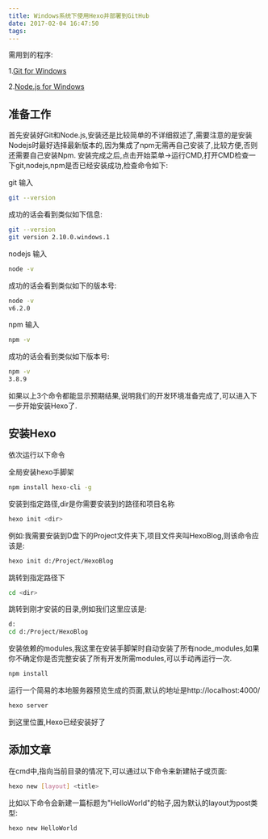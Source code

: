 ```yaml
---
title: Windows系统下使用Hexo并部署到GitHub
date: 2017-02-04 16:47:50
tags:
---
```

需用到的程序:

1.[Git for Windows](https://git-for-windows.github.io/)

2.[Node.js for Windows](https://nodejs.org/en/)


## 准备工作

首先安装好Git和Node.js,安装还是比较简单的不详细叙述了,需要注意的是安装Nodejs时最好选择最新版本的,因为集成了npm无需再自己安装了,比较方便,否则还需要自己安装Npm.
安装完成之后,点击开始菜单->运行CMD,打开CMD检查一下git,nodejs,npm是否已经安装成功,检查命令如下:

git
输入
``` bash
git --version
```
成功的话会看到类似如下信息:
``` bash
git --version
git version 2.10.0.windows.1
```

nodejs
输入
``` bash
node -v
```
成功的话会看到类似如下的版本号:
``` bash
node -v
v6.2.0
```

npm
输入
``` bash
npm -v
```
成功的话会看到类似如下版本号:
``` bash
npm -v
3.8.9
```

如果以上3个命令都能显示预期结果,说明我们的开发环境准备完成了,可以进入下一步开始安装Hexo了.

## 安装Hexo

依次运行以下命令

全局安装hexo手脚架
``` bash
npm install hexo-cli -g
```

安装到指定路径,dir是你需要安装到的路径和项目名称
``` bash
hexo init <dir>
```
例如:我需要安装到D盘下的Project文件夹下,项目文件夹叫HexoBlog,则该命令应该是:
``` bash
hexo init d:/Project/HexoBlog
```
跳转到指定路径下
``` bash
cd <dir>
```
跳转到刚才安装的目录,例如我们这里应该是:
``` bash
d:
cd d:/Project/HexoBlog
```
安装依赖的modules,我这里在安装手脚架时自动安装了所有node_modules,如果你不确定你是否完整安装了所有开发所需modules,可以手动再运行一次.
``` bash
npm install
```
运行一个简易的本地服务器预览生成的页面,默认的地址是http://localhost:4000/
``` bash
hexo server
```
到这里位置,Hexo已经安装好了

## 添加文章

在cmd中,指向当前目录的情况下,可以通过以下命令来新建帖子或页面:

``` bash
hexo new [layout] <title>
```

比如以下命令会新建一篇标题为"HelloWorld"的帖子,因为默认的layout为post类型:

``` bash
hexo new HelloWorld
```
